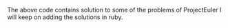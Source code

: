 The above code contains solution to some of the problems of ProjectEuler I will keep on adding the solutions in ruby.
